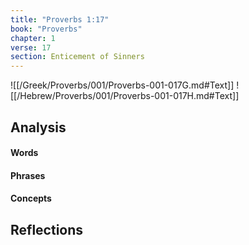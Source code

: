 ```yaml
---
title: "Proverbs 1:17"
book: "Proverbs"
chapter: 1
verse: 17
section: Enticement of Sinners
---
```

![[/Greek/Proverbs/001/Proverbs-001-017G.md#Text]]
![[/Hebrew/Proverbs/001/Proverbs-001-017H.md#Text]]

## Analysis

#### Words

#### Phrases

#### Concepts

## Reflections
